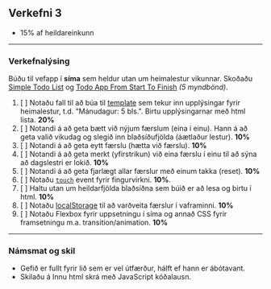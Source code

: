 ## Verkefni 3
- 15% af heildareinkunn

---

### Verkefnalýsing

Búðu til vefapp í **síma** sem heldur utan um heimalestur vikunnar. Skoðaðu [Simple Todo List](https://courses.webdevsimplified.com/view/courses/javascript-simplified-beginner/521736-Basic-DOM/1510717-43-Simple-Todo-List) og [Todo App From Start To Finish](https://codingthesmartway.com/building-a-vanilla-javascript-todo-app-from-start-to-finish-ep-1-introduction-project-setup/) _(5 myndbönd)_.

1. [ ] Notaðu fall til að búa til [template](https://github.com/GunnarThorunnarson/FORR3JS05DU/wiki/Template) sem tekur inn upplýsingar fyrir heimalestur, t.d. "Mánudagur: 5 bls.". Birtu upplýsingarnar með html lista. **20%** 
1. [ ] Notandi á að geta bætt við nýjum færslum (eina í einu). Hann á að geta valið vikudag og slegið inn blaðsíðufjölda (áætlaður lestur). **10%**
1. [ ] Notandi á að geta eytt færslu (hætta við færslu). **10%**
1. [ ] Notandi á að geta merkt (yfirstrikun) við eina færslu í einu til að sýna að dagslestri er lokið. **10%**
1. [ ] Notandi á að geta fjarlægt allar færslur með einum takka (reset). **10%**
1. [ ] Notaðu [`touch`](https://github.com/GunnarThorunnarson/FORR3JS05DU/wiki/Events#st%C3%BDringar) event fyrir fingurvirkni. **10%**. 
1. [ ] Haltu utan um heildarfjölda blaðsíðna sem búið er að lesa og birtu í html. **10%**
1. [ ] Notaðu [localStorage](https://github.com/GunnarThorunnarson/FORR3JS05DU/wiki/Web-Storage) til að varðveita færslur í vaframinni. **10%**
1. [ ] Notaðu Flexbox fyrir uppsetningu í síma og annað CSS fyrir framsetningu m.a. transition/animation. **10%**

---

### Námsmat og skil	
* Gefið er fullt fyrir lið sem er vel útfærður, hálft ef hann er ábótavant. 
* Skilaðu á Innu html skrá með JavaScript kóðalausn.

